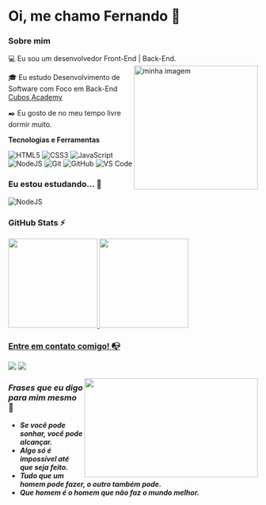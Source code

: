 # Oi, me chamo Fernando 👋

### Sobre mim

💻 Eu sou um desenvolvedor Front-End | Back-End.
  <img align="right" alt="minha imagem" width="250" src="https://i.imgur.com/8MupZHY.gif" width="350px" />

<!-- Isso é um comentário, não irá aparecer no seu perfil
(Abaixo você seleciona o curso que você está fazendo no momento) -->
🎓 Eu estudo Desenvolvimento de Software com Foco em Back-End [Cubos Academy](https://cubos.academy/)

✒️ Eu gosto de no meu tempo livre dormir muito.

**Tecnologias e Ferramentas**

<!-- (Aqui você pode adicionar tecnologias que aprendeu no curso, já listamos algumas delas, e outras que já domina)) -->

![HTML5](https://img.shields.io/badge/html5-%23E34F26.svg?style=for-the-badge&logo=html5&logoColor=white)
![CSS3](https://img.shields.io/badge/css3-%231572B6.svg?style=for-the-badge&logo=css3&logoColor=white)
![JavaScript](https://img.shields.io/badge/javascript-%23323330.svg?style=for-the-badge&logo=javascript&logoColor=%23F7DF1E)
![NodeJS](https://img.shields.io/badge/node.js-6DA55F?style=for-the-badge&logo=node.js&logoColor=white)
![Git](https://img.shields.io/badge/git-%23F05033.svg?style=for-the-badge&logo=git&logoColor=white)
![GitHub](https://img.shields.io/badge/github-%23121011.svg?style=for-the-badge&logo=github&logoColor=white)
![VS Code](https://img.shields.io/badge/VS%20Code-0078d7.svg?style=for-the-badge&logo=visual-studio-code&logoColor=white)

<!-- (Já colocar tecnologias do On Demand que aprende no curso)) -->

### Eu estou estudando... 🧩
<!-- (Aqui você pode adicionar tecnologias que está estudando, inclusive para aumentar essa lista você listamos algumas das tecnologias ensinadas na nossa [Assinatura On Demand](https://cubos.academy/cubosondemand)) -->

![NodeJS](https://img.shields.io/badge/node.js-6DA55F?style=for-the-badge&logo=node.js&logoColor=white)

<!-- (Você pode adicionar novas tecnologias insira ![Nome da Tecnologia](https://img.shields.io/badge/-[Nome da tecnologia]-[Cor do fundo]?style=flat-square&logo=[Nome da tecnologia])) -->

<!--
Substitua o usuário lbguilherme pelo seu usuário no GitHub.
-->

### GitHub Stats ⚡
<div>
<a href="https://github.com/FeBorkoski
">
<img height="180em" src="https://github-readme-stats.vercel.app/api/top-langs/?username=FeBorkoski&layout=compact&langs_count=7&theme=dracula"/>
<img height="180em" src="https://github-readme-stats.vercel.app/api?username=FeBorkoski&show_icons=true&theme=dracula&include_all_commits=true&count_private=true"/>
</div>

### Entre em contato comigo! 📭
<div>
<a href="https://instagram.com/feborkoski" target="_blank"><img src="https://img.shields.io/badge/-Instagram-%23E4405F?style=for-the-badge&logo=instagram&logoColor=white" target="_blank"></a>
<a href="https://www.linkedin.com/in/feborkoski" target="_blank"><img src="https://img.shields.io/badge/-LinkedIn-%230077B5?style=for-the-badge&logo=linkedin&logoColor=white" target="_blank"></a>   


<img
	src="https://image.space.rakuten.co.jp/lg01/67/0000018067/19/imgc3f86666dkwy8c.gif"
	width="350px"
	height="200px"
	align="right"
/>

### <i>Frases que eu digo para mim mesmo</i> 🚀

 - ***Se você pode sonhar, você pode alcançar.***
 - ***Algo só é impossível até que seja feito.***
 - ***Tudo que um homem pode fazer, o outro também pode.***
 - ***Que homem é o homem que não faz o mundo melhor.***
</div>

